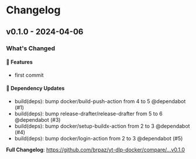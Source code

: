 # Changelog

## v0.1.0 - 2024-04-06

### What's Changed

#### 🚀 Features

- first commit

#### 🧩 Dependency Updates

- build(deps): bump docker/build-push-action from 4 to 5 @dependabot (#1)
- build(deps): bump release-drafter/release-drafter from 5 to 6 @dependabot (#3)
- build(deps): bump docker/setup-buildx-action from 2 to 3 @dependabot (#4)
- build(deps): bump docker/login-action from 2 to 3 @dependabot (#5)

**Full Changelog**: https://github.com/brpaz/yt-dlp-docker/compare/...v0.1.0

